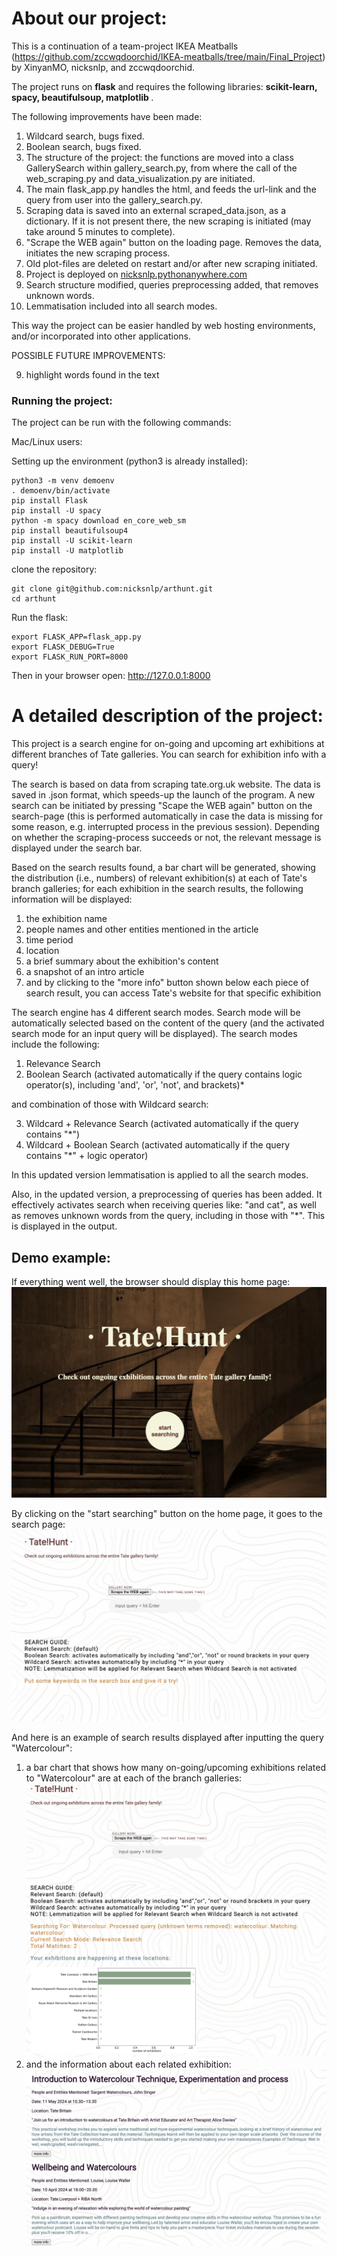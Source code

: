 # About our project:

This is a continuation of a team-project IKEA Meatballs (https://github.com/zccwqdoorchid/IKEA-meatballs/tree/main/Final_Project) by XinyanMO, nicksnlp, and zccwqdoorchid.

The project runs on <strong>flask</strong> and requires the following libraries:  <strong>scikit-learn, spacy, beautifulsoup, matplotlib </strong>.

The following improvements have been made:

1. Wildcard search, bugs fixed.
2. Boolean search, bugs fixed.
3. The structure of the project: the functions are moved into a class GallerySearch within gallery_search.py, from where the call of the web_scraping.py and data_visualization.py are initiated.
4. The main flask_app.py handles the html, and feeds the url-link and the query from user into the gallery_search.py.
5. Scraping data is saved into an external scraped_data.json, as a dictionary. If it is not present there, the new scraping is initiated (may take around 5 minutes to complete).
6. "Scrape the WEB again" button on the loading page. Removes the data, initiates the new scraping process.
7. Old plot-files are deleted on restart and/or after new scraping initiated.
8. Project is deployed on [nicksnlp.pythonanywhere.com](http://nicksnlp.pythonanywhere.com/)
9. Search structure modified, queries preprocessing added, that removes unknown words.
10. Lemmatisation included into all search modes.

This way the project can be easier handled by web hosting environments, and/or incorporated into other applications.

POSSIBLE FUTURE IMPROVEMENTS:

9. highlight words found in the text

### Running the project:

The project can be run with the following commands:

Mac/Linux users:

Setting up the environment (python3 is already installed):

```
python3 -m venv demoenv
. demoenv/bin/activate
pip install Flask
pip install -U spacy
python -m spacy download en_core_web_sm
pip install beautifulsoup4
pip install -U scikit-learn
pip install -U matplotlib
```

clone the repository:
```
git clone git@github.com:nicksnlp/arthunt.git
cd arthunt
```

Run the flask:
```
export FLASK_APP=flask_app.py  
export FLASK_DEBUG=True  
export FLASK_RUN_PORT=8000
```

Then in your browser open: http://127.0.0.1:8000


# A detailed description of the project:

This project is a search engine for on-going and upcoming art exhibitions at different branches of Tate galleries. You can search for exhibition info with a query!

The search is based on data from scraping tate.org.uk website. The data is saved in .json format, which speeds-up the launch of the program. A new search can be initiated by pressing "Scape the WEB again" button on the search-page (this is performed automatically in case the data is missing for some reason, e.g. interrupted process in the previous session). Depending on whether the scraping-process succeeds or not, the relevant message is displayed under the search bar.

Based on the search results found, a bar chart will be generated, showing the distribution (i.e., numbers) of relevant exhibition(s) at each of Tate's branch galleries; for each exhibition in the search results, the following information will be displayed:

1. the exhibition name
2. people names and other entities mentioned in the article
3. time period
4. location
5. a brief summary about the exhibition's content
6. a snapshot of an intro article
7. and by clicking to the "more info" button shown below each piece of search result, you can access Tate's website for that specific exhibition

The search engine has 4 different search modes. Search mode will be automatically selected based on the content of the query (and the activated search mode for an input query will be displayed). The search modes include the following:

1. Relevance Search
2. Boolean Search (activated automatically if the query contains logic operator(s), including 'and', 'or', 'not', and brackets)\*

and combination of those with Wildcard search:

3. Wildcard + Relevance Search (activated automatically if the query contains "\*")
4. Wildcard + Boolean Search (activated automatically if the query contains "\*" + logic operator)

In this updated version lemmatisation is applied to all the search modes.

Also, in the updated version, a preprocessing of queries has been added. It effectively activates search when receiving queries like: "and cat", as well as removes unknown words from the query, including in those with "*". This is displayed in the output.

## Demo example:

If everything went well, the browser should display this home page:
![](demo/demo_home_page.png)

By clicking on the "start searching" button on the home page, it goes to the search page:
![](demo/demo_search.png)

And here is an example of search results displayed after inputting the query "Watercolour":

1. a bar chart that shows how many on-going/upcoming exhibitions related to "Watercolour" are at each of the branch galleries:
   ![](demo/demo_search_result_1-1.png)
2. and the information about each related exhibition:
   ![](demo/demo_search_result_1-2.png)
